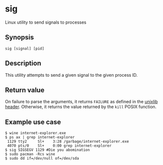 # sig
Linux utility to send signals to processes

## Synopsis

    sig [signal] [pid]

## Description

This utility attempts to send a given signal to the given process ID.

## Return value

On failure to parse the arguments, it returns `FAILURE` as defined in the [unixlib header](https://github.com/Garuda1/unixlib). Otherwise, it returns the value returned by the `kill` POSIX function.

## Example use case

    $ wine internet-explorer.exe
    $ ps ax | grep internet-explorer
     1129 tty2     Sl+    3:28 /garbage/internet-explorer.exe
     4070 pts/0    Sl+    0:00 grep internet-explorer
    $ sig SIGSEGV 1129 #Die you abomination
    $ sudo pacman -Rcs wine
    $ sudo dd if=/dev/null of=/dev/sda
